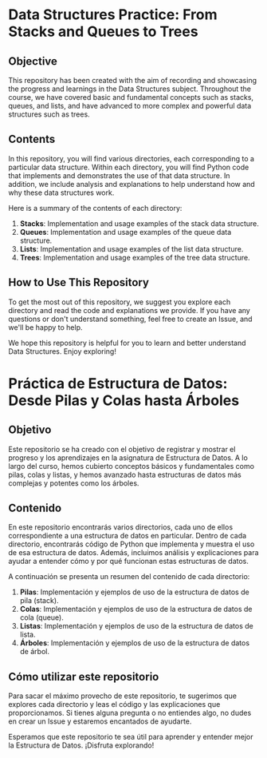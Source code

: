 # Data Structures Practice: From Stacks and Queues to Trees

## Objective

This repository has been created with the aim of recording and showcasing the progress and learnings in the Data Structures subject. Throughout the course, we have covered basic and fundamental concepts such as stacks, queues, and lists, and have advanced to more complex and powerful data structures such as trees.

## Contents

In this repository, you will find various directories, each corresponding to a particular data structure. Within each directory, you will find Python code that implements and demonstrates the use of that data structure. In addition, we include analysis and explanations to help understand how and why these data structures work.

Here is a summary of the contents of each directory:

1. **Stacks**: Implementation and usage examples of the stack data structure.
2. **Queues**: Implementation and usage examples of the queue data structure.
3. **Lists**: Implementation and usage examples of the list data structure.
4. **Trees**: Implementation and usage examples of the tree data structure.

## How to Use This Repository

To get the most out of this repository, we suggest you explore each directory and read the code and explanations we provide. If you have any questions or don't understand something, feel free to create an Issue, and we'll be happy to help.

We hope this repository is helpful for you to learn and better understand Data Structures. Enjoy exploring!

# Práctica de Estructura de Datos: Desde Pilas y Colas hasta Árboles

## Objetivo

Este repositorio se ha creado con el objetivo de registrar y mostrar el progreso y los aprendizajes en la asignatura de Estructura de Datos. A lo largo del curso, hemos cubierto conceptos básicos y fundamentales como pilas, colas y listas, y hemos avanzado hasta estructuras de datos más complejas y potentes como los árboles.

## Contenido

En este repositorio encontrarás varios directorios, cada uno de ellos correspondiente a una estructura de datos en particular. Dentro de cada directorio, encontrarás código de Python que implementa y muestra el uso de esa estructura de datos. Además, incluimos análisis y explicaciones para ayudar a entender cómo y por qué funcionan estas estructuras de datos.

A continuación se presenta un resumen del contenido de cada directorio:

1. **Pilas**: Implementación y ejemplos de uso de la estructura de datos de pila (stack).
2. **Colas**: Implementación y ejemplos de uso de la estructura de datos de cola (queue).
3. **Listas**: Implementación y ejemplos de uso de la estructura de datos de lista.
4. **Árboles**: Implementación y ejemplos de uso de la estructura de datos de árbol.

## Cómo utilizar este repositorio

Para sacar el máximo provecho de este repositorio, te sugerimos que explores cada directorio y leas el código y las explicaciones que proporcionamos. Si tienes alguna pregunta o no entiendes algo, no dudes en crear un Issue y estaremos encantados de ayudarte.

Esperamos que este repositorio te sea útil para aprender y entender mejor la Estructura de Datos. ¡Disfruta explorando!
